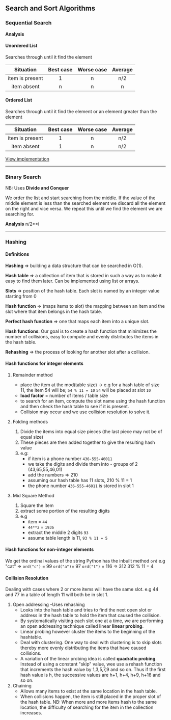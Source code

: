 ## Search and Sort Algorithms

### Sequential Search

**Analysis**

#### Unordered List

Searches through until it find the element

|    Situation    | Best case | Worse case | Average |
| :-------------: | :-------: | :--------: | :-----: |
| item is present |     1     |     n      |   n/2   |
|   item absent   |     n     |     n      |    n    |

#### Ordered List

Searches through until it find the element or an element greater than the element

|    Situation    | Best case | Worse case | Average |
| :-------------: | :-------: | :--------: | :-----: |
| item is present |     1     |     n      |   n/2   |
|   item absent   |     1     |     n      |   n/2   |

[View implementation](search_and_sort.md)

---

### Binary Search

NB: Uses **Divide and Conquer**

We order the list and start searching from the middle. If the value of the middle element is less than the searched element we discard all the element on the right and vice versa. We repeat this until we find the element we are searching for.

**Analysis**
n/2\*\*i

---

### Hashing

#### Definitions

**Hashing** => building a data structure that can be searched in O(1).

**Hash table** => a collection of item that is stored in such a way as to make it easy to find them later. Can be implemented using list or arrays.

**Slots** => position of the hash table. Each slot is named by an integer value starting from 0

**Hash function** => (maps items to slot) the mapping between an item and the slot where that item belongs in the hash table.

**Perfect hash function** => one that maps each item into a unique slot.

**Hash functions**:
Our goal is to create a hash function that minimizes the number of collisions, easy to compute and evenly distributes the items in the hash table.

**Rehashing** => the process of looking for another slot after a collision.

#### Hash functions for integer elements

1. Remainder method

   - place the item at the mod(table size) -> e.g for a hash table of size 11, the item 54 will be; `54 % 11 = 10` `54` will be placed at slot `10`
   - **load factor** = number of items / table size
   - to search for an item, compute the slot name using the hash function and then check the hash table to see if it is present.
   - Collision may occur and we use collision resolution to solve it.

2. Folding methods
   1. Divide the items into equal size pieces (the last piece may not be of equal size)
   2. These pieces are then added together to give the resulting hash value
   3. e.g:
      - if item is a phone number `436-555-46011`
      - we take the digits and divide them into - groups of 2 (43,65,55,46,01)
      - add the numbers => 210
      - assuming our hash table has 11 slots, 210 % 11 = 1
      - the phone number `436-555-46011` is stored in slot 1
3. Mid Square Method
   1. Square the item
   2. extract some portion of the resulting digits
   3. e.g
      - item = `44`
      - `44**2` = `1936`
      - extract the middle 2 digits `93`
      - assume table length is 11, `93 % 11 = 5`

#### Hash functions for non-integer elements

We get the ordinal values of the string
Python has the inbuilt method `ord`
e.g "cat" => `ord("c")` = 99 `ord("a")`= 97 `ord("t")` = 116 => 312
312 % 11 = 4

#### Collision Resolution

Dealing with cases where 2 or more items will have the same slot. e.g 44 and 77 in a table of length 11 will both be in slot 1.

1. Open addressing
   -Uses rehashing
   - Looks into the hash table and tries to find the next open slot or address in the hash table to hold the item that caused the collision.
   - By systematically visiting each slot one at a time, we are performing an open addressing technique called linear **linear probing**.
   - Linear probing however cluster the items to the beginning of the hashtable.
   - Deal with clustering. One way to deal with clustering is to skip slots thereby more evenly distributing the items that have caused collisions.
   - A variation of the linear probing idea is called **quadratic probing**. Instead of using a constant "skip" value, wee use a rehash function that increments the hash value by 1,3,5,7,9 and so on. Thus if the first hash value is h, the successive values are h+1, h+4, h+9, h+16 and so on.
2. Chaining
   - Allows many items to exist at the same location in the hash table.
   - When collisions happen, the item is still placed in the proper slot of the hash table.
     <!-- FIXME: add image-->
     NB: When more and more items hash to the same location, the difficulty of searching for the item in the collection increases.
